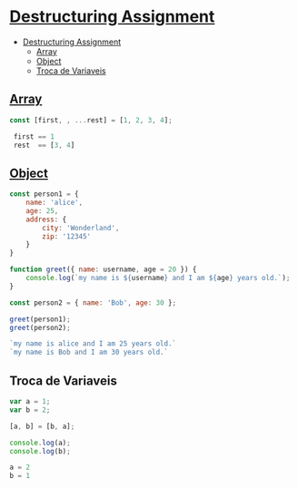 # [Destructuring Assignment](https://developer.mozilla.org/en-US/docs/Web/JavaScript/Reference/Operators/Destructuring_assignment)

- [Destructuring Assignment](#destructuring-assignment)
  - [Array](#array)
  - [Object](#object)
  - [Troca de Variaveis](#troca-de-variaveis)

## [Array](https://developer.mozilla.org/en-US/docs/Web/JavaScript/Reference/Operators/Destructuring_assignment#array_destructuring)

```js
const [first, , ...rest] = [1, 2, 3, 4];
```

```js
 first == 1
 rest  == [3, 4]
```

## [Object](https://developer.mozilla.org/en-US/docs/Web/JavaScript/Reference/Operators/Destructuring_assignment#object_destructuring)

```js
const person1 = { 
    name: 'alice', 
    age: 25, 
    address: {
        city: 'Wonderland',
        zip: '12345'
    }
}

function greet({ name: username, age = 20 }) {
    console.log(`my name is ${username} and I am ${age} years old.`);
}

const person2 = { name: 'Bob', age: 30 };

greet(person1);
greet(person2);
```

```js
`my name is alice and I am 25 years old.`
`my name is Bob and I am 30 years old.`
```

## Troca de Variaveis

```js
var a = 1;
var b = 2;

[a, b] = [b, a];

console.log(a);
console.log(b);
```

```js
a = 2
b = 1
```
